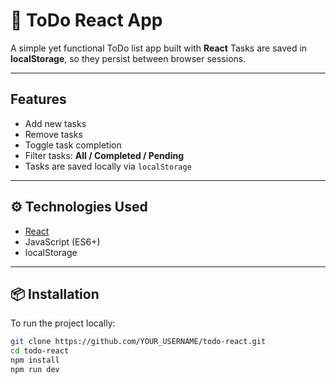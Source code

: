 # 📝 ToDo React App

A simple yet functional ToDo list app built with **React** Tasks are saved in **localStorage**, so they persist between browser sessions.

---

##  Features

-  Add new tasks
-  Remove tasks
-  Toggle task completion
- Filter tasks: **All / Completed / Pending**
- Tasks are saved locally via `localStorage`

---

## ⚙️ Technologies Used

- [React](https://reactjs.org/)
- JavaScript (ES6+)
- localStorage

---

## 📦 Installation

To run the project locally:

```bash
git clone https://github.com/YOUR_USERNAME/todo-react.git
cd todo-react
npm install
npm run dev
